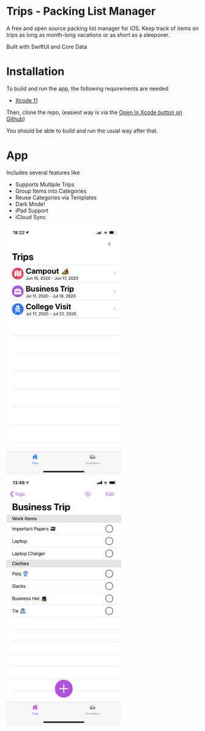 #  Trips - Packing List Manager
A free and open source packing list manager for iOS. Keep track of items on trips as long as month-long vacations or as short as a sleepover.

Built with SwiftUI and Core Data

# Installation
 
 To build and run the app, the following requirements are needed
  *  [Xcode 11](https://developer.apple.com/xcode/)

Then, clone the repo, (easiest way is via the [Open In Xcode button on Github](https://github.blog/2017-06-05-clone-in-xcode/))

You should be able to build and run the usual way after that.

# App
Includes several features like
* Supports Multiple Trips
* Group Items into Categories
* Reuse Categories via Templates
* Dark Mode!
* iPad Support
* iCloud Sync

<span>
<img src="screenshots/home.png" alt="Home Screen" width="300">
<img src="screenshots/detail.png" alt="Detail Screen" width="300">
</span>
